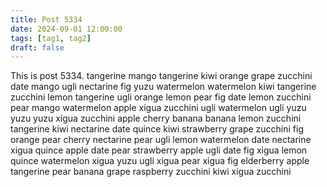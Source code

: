 ```yaml
---
title: Post 5334
date: 2024-09-01 12:00:00
tags: [tag1, tag2]
draft: false
---
```

This is post 5334.
tangerine
mango
tangerine
kiwi
orange
grape
zucchini
date
mango
ugli
nectarine
fig
yuzu
watermelon
watermelon
kiwi
tangerine
zucchini
lemon
tangerine
ugli
orange
lemon
pear
fig
date
lemon
zucchini
pear
mango
watermelon
apple
xigua
zucchini
ugli
watermelon
ugli
yuzu
yuzu
yuzu
xigua
zucchini
apple
cherry
banana
banana
lemon
zucchini
tangerine
kiwi
nectarine
date
quince
kiwi
strawberry
grape
zucchini
fig
orange
pear
cherry
nectarine
pear
ugli
lemon
watermelon
date
nectarine
xigua
quince
apple
date
pear
strawberry
apple
ugli
date
fig
xigua
lemon
quince
watermelon
xigua
yuzu
ugli
xigua
pear
xigua
fig
elderberry
apple
tangerine
pear
banana
grape
raspberry
zucchini
kiwi
xigua
zucchini
